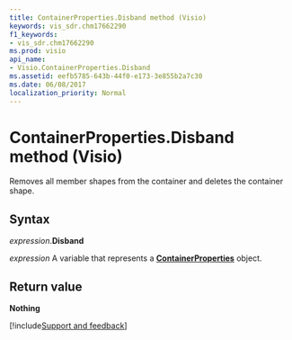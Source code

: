```yaml
---
title: ContainerProperties.Disband method (Visio)
keywords: vis_sdr.chm17662290
f1_keywords:
- vis_sdr.chm17662290
ms.prod: visio
api_name:
- Visio.ContainerProperties.Disband
ms.assetid: eefb5785-643b-44f0-e173-3e855b2a7c30
ms.date: 06/08/2017
localization_priority: Normal
---
```



# ContainerProperties.Disband method (Visio)

Removes all member shapes from the container and deletes the container shape.


## Syntax

_expression_.**Disband**

_expression_ A variable that represents a **[ContainerProperties](Visio.ContainerProperties.md)** object.


## Return value

**Nothing**

[!include[Support and feedback](~/includes/feedback-boilerplate.md)]
